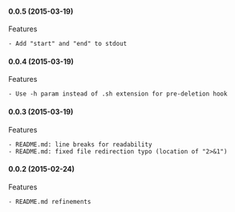 #### 0.0.5 (2015-03-19)

Features

	- Add "start" and "end" to stdout


#### 0.0.4 (2015-03-19)

Features

	- Use -h param instead of .sh extension for pre-deletion hook


#### 0.0.3 (2015-03-19)

Features

	- README.md: line breaks for readability
	- README.md: fixed file redirection typo (location of "2>&1")


#### 0.0.2 (2015-02-24)

Features

	- README.md refinements

